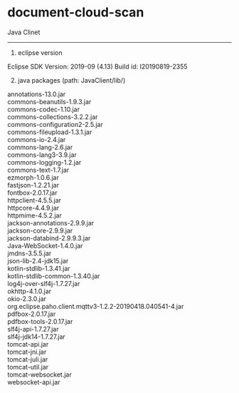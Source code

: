 # document-cloud-scan

Java Clinet

----

1. eclipse version

Eclipse SDK
Version: 2019-09 (4.13)
Build id: I20190819-2355

2. java packages (path: JavaClient/lib/)
                                                             
annotations-13.0.jar                                                  
commons-beanutils-1.9.3.jar                                           
commons-codec-1.10.jar                                                
commons-collections-3.2.2.jar                                         
commons-configuration2-2.5.jar                                        
commons-fileupload-1.3.1.jar                                          
commons-io-2.4.jar                                                    
commons-lang-2.6.jar                                                  
commons-lang3-3.9.jar                                                 
commons-logging-1.2.jar                                               
commons-text-1.7.jar                                                  
ezmorph-1.0.6.jar                                                     
fastjson-1.2.21.jar                                                   
fontbox-2.0.17.jar                                                    
httpclient-4.5.5.jar                                                  
httpcore-4.4.9.jar                                                    
httpmime-4.5.2.jar                                                    
jackson-annotations-2.9.9.jar                                         
jackson-core-2.9.9.jar                                                
jackson-databind-2.9.9.3.jar                                          
Java-WebSocket-1.4.0.jar                                              
jmdns-3.5.5.jar                                                       
json-lib-2.4-jdk15.jar                                                
kotlin-stdlib-1.3.41.jar                                              
kotlin-stdlib-common-1.3.40.jar                                       
log4j-over-slf4j-1.7.27.jar                                           
okhttp-4.1.0.jar                                                      
okio-2.3.0.jar                                                        
org.eclipse.paho.client.mqttv3-1.2.2-20190418.040541-4.jar            
pdfbox-2.0.17.jar                                                     
pdfbox-tools-2.0.17.jar                                               
slf4j-api-1.7.27.jar                                                  
slf4j-jdk14-1.7.27.jar                                                
tomcat-api.jar                                                        
tomcat-jni.jar                                                        
tomcat-juli.jar                                                       
tomcat-util.jar                                                       
tomcat-websocket.jar                                                  
websocket-api.jar


